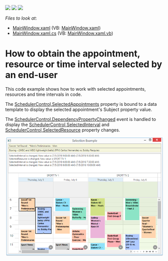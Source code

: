 <!-- default badges list -->
![](https://img.shields.io/endpoint?url=https://codecentral.devexpress.com/api/v1/VersionRange/128656057/21.1.5%2B)
[![](https://img.shields.io/badge/Open_in_DevExpress_Support_Center-FF7200?style=flat-square&logo=DevExpress&logoColor=white)](https://supportcenter.devexpress.com/ticket/details/T564865)
[![](https://img.shields.io/badge/📖_How_to_use_DevExpress_Examples-e9f6fc?style=flat-square)](https://docs.devexpress.com/GeneralInformation/403183)
<!-- default badges end -->
<!-- default file list -->
*Files to look at*:

* [MainWindow.xaml](./CS/DXSchedulerSelection/MainWindow.xaml) (VB: [MainWindow.xaml](./VB/DXSchedulerSelection/MainWindow.xaml))
* [MainWindow.xaml.cs](./CS/DXSchedulerSelection/MainWindow.xaml.cs) (VB: [MainWindow.xaml.vb](./VB/DXSchedulerSelection/MainWindow.xaml.vb))
<!-- default file list end -->
# How to obtain the appointment, resource or time interval selected by an end-user

This code example shows how to work with selected appointments, resources and time intervals in code.

The [SchedulerControl,SelectedAppointments](http://help.devexpress.com/#WPF/DevExpressXpfSchedulingSchedulerControl_SelectedAppointmentstopic) property is bound to a data template to display the selected appointment's Subject property value.

The [SchedulerControl.DependencyPropertyChanged](http://help.devexpress.com/#WPF/DevExpressXpfSchedulingSchedulerControlBase_DependencyPropertyChangedtopic) event is handled to display the [SchedulerControl,SelectedInterval](http://help.devexpress.com/#WPF/DevExpressXpfSchedulingSchedulerControl_SelectedIntervaltopic) and [SchedulerControl,SelectedResource](http://help.devexpress.com/#WPF/DevExpressXpfSchedulingSchedulerControl_SelectedResourcetopic) property changes.

![](https://github.com/DevExpress-Examples/how-to-obtain-the-appointment-or-time-interval-selected-by-an-end-user-t564865/blob/17.2.3%2B/images/SelectionExample.png)

